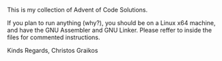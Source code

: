 This is my collection of Advent of Code Solutions.

If you plan to run anything (why?), you should be on a Linux x64 machine, and have the GNU Assembler and GNU Linker.
Please reffer to inside the files for commented instructions.

Kinds Regards,
Christos Graikos
